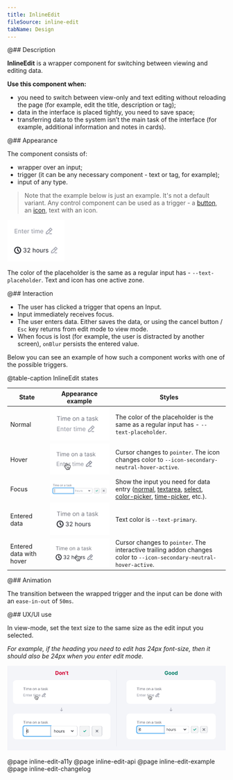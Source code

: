 ```yaml
---
title: InlineEdit
fileSource: inline-edit
tabName: Design
---
```


@## Description

**InlineEdit** is a wrapper component for switching between viewing and editing data.

**Use this component when:**

- you need to switch between view-only and text editing without reloading the page (for example, edit the title, description or tag);
- data in the interface is placed tightly, you need to save space;
- transferring data to the system isn’t the main task of the interface (for example, additional information and notes in cards).

@## Appearance

The component consists of:

- wrapper over an input;
- trigger (it can be any necessary component - text or tag, for example);
- input of any type.

> Note that the example below is just an example. It's not a default variant. Any control component can be used as a trigger - a [button](/components/button/), an [icon](/style/icon/), text with an icon.

![](static/inline-edit.png)

The color of the placeholder is the same as a regular input has - `--text-placeholder`. Text and icon has one active zone.

@## Interaction

- The user has clicked a trigger that opens an Input.
- Input immediately receives focus.
- The user enters data. Either saves the data, or using the cancel button / `Esc` key returns from edit mode to view mode.
- When focus is lost (for example, the user is distracted by another screen), `onBlur` persists the entered value.

Below you can see an example of how such a component works with one of the possible triggers.

@table-caption InlineEdit states

| State                   | Appearance example                              | Styles                                                                                                                                                                                                                          |
| ----------------------- | ----------------------------------------------- | ------------------------------------------------------------------------------------------------------------------------------------------------------------------------------------------------------------------------------- |
| Normal                  | ![](static/normal.png)        | The color of the placeholder is the same as a regular input has - `--text-placeholder`.                                                                                                                                         |
| Hover                   | ![](static/hover.png)         | Cursor changes to `pointer`. The icon changes color to `--icon-secondary-neutral-hover-active`.                                                                                                                                 |
| Focus                   | ![](static/opened.png)        | Show the input you need for data entry ([normal](/components/input/), [textarea](/components/textarea/), [select](/components/select), [color-picker](/components/color-picker), [time-picker](/components/time-picker), etc.). |
| Entered data            | ![](static/success.png)       | Text color is `--text-primary`.                                                                                                                                                                                                 |
| Entered data with hover | ![](static/success-hover.png) | Cursor changes to `pointer`. The interactive trailing addon changes color to `--icon-secondary-neutral-hover-active`.                                                                                                           |

@## Animation

The transition between the wrapped trigger and the input can be done with an `ease-in-out` of `50ms`.

@## UX/UI use

In view-mode, set the text size to the same size as the edit input you selected.

_For example, if the heading you need to edit has 24px font-size, then it should also be 24px when you enter edit mode._

![](static/inline-edit-yes-no.png)

@page inline-edit-a11y
@page inline-edit-api
@page inline-edit-example
@page inline-edit-changelog
